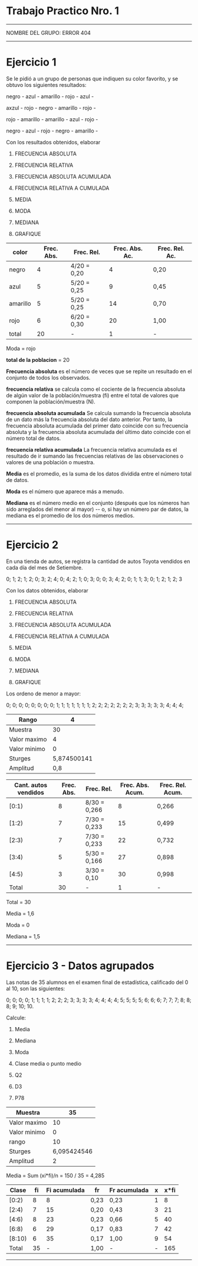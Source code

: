 # Trabajo Practico Nro. 1

---

NOMBRE DEL GRUPO: ERROR 404


---

# Ejercicio 1

Se le pidió a un grupo de personas que indiquen su color favorito, y se obtuvo los siguientes resultados:

negro - azul - amarillo - rojo - azul -

axzul - rojo - negro - amarillo - rojo -

rojo - amarillo - amarillo - azul - rojo -

negro - azul - rojo - negro - amarillo -

Con los resultados obtenidos, elaborar

1. FRECUENCIA ABSOLUTA

2. FRECUENCIA RELATIVA

3. FRECUENCIA ABSOLUTA ACUMULADA

4. FRECUENCIA RELATIVA A CUMULADA

5. MEDIA

6. MODA

7. MEDIANA

8. GRAFIQUE


| color | Frec. Abs. | Frec. Rel. | Frec. Abs. Ac. | Frec. Rel. Ac. |
| ----- | ---------- | ---------- | -------------- | -------------- |
| negro | 4 | 4/20 = 0,20 | 4 | 0,20 |
| azul | 5 | 5/20 = 0,25 | 9 | 0,45 |
| amarillo | 5 | 5/20 = 0,25 | 14 | 0,70 |
| rojo | 6 | 6/20 = 0,30 | 20 | 1,00 |
| total | 20 | - | 1 | - |

Moda = rojo


**total de la poblacion** = 20

**Frecuencia absoluta** es el número de veces que se repite un resultado en el conjunto de todos los observados.

**frecuencia relativa** se calcula como el cociente de la frecuencia absoluta de algún valor de la población/muestra (fi) entre el total de valores que componen la población/muestra (N).

**frecuencia absoluta acumulada** Se calcula sumando la frecuencia absoluta de un dato más la frecuencia absoluta del dato anterior. Por tanto, la frecuencia absoluta acumulada del primer dato coincide con su frecuencia absoluta y la frecuencia absoluta acumulada del último dato coincide con el número total de datos.

**frecuencia relativa acumulada** La frecuencia relativa acumulada es el resultado de ir sumando las frecuencias relativas de las observaciones o valores de una población o muestra.

**Media** es el promedio, es la suma de los datos dividida entre el número total de datos.

**Moda** es el número que aparece más a menudo.

**Mediana** es el número medio en el conjunto (después que los números han sido arreglados del menor al mayor) -- o, si hay un número par de datos, la mediana es el promedio de los dos números medios.

---

# Ejercicio 2

En una tienda de autos, se registra la cantidad de autos Toyota vendidos en cada día del mes de Setiembre.

0; 1; 2; 1; 2; 0; 3; 2; 4; 0; 4; 2; 1; 0; 3; 0; 0; 3; 4; 2; 0; 1; 1; 3; 0; 1; 2; 1; 2; 3

Con los datos obtenidos, elaborar

1. FRECUENCIA ABSOLUTA

2. FRECUENCIA RELATIVA

3. FRECUENCIA ABSOLUTA ACUMULADA

4. FRECUENCIA RELATIVA A CUMULADA

5. MEDIA

6. MODA

7. MEDIANA

8. GRAFIQUE



Los ordeno de menor a mayor:

 0; 0; 0; 0; 0; 0; 0; 0; 1; 1; 1; 1; 1; 1; 1; 2; 2; 2; 2; 2; 2; 2; 3; 3; 3; 3; 3; 4; 4; 4;  
 
 | Rango | 4 |
 | ----- | - |
 | Muestra | 30 |
 | Valor maximo | 4 |
 | Valor minimo | 0 |
 | Sturges | 5,874500141 |
 | Amplitud | 0,8 |
 

| Cant. autos vendidos | Frec. Abs. | Frec. Rel. | Frec. Abs. Acum. | Frec. Rel. Acum. |
| -------------------- | ---------- | ---------- | ---------------- | ---------------- |
| [0:1) | 8 | 8/30 = 0,266 | 8 | 0,266 |
| [1:2) | 7 | 7/30 = 0,233 | 15 | 0,499 |
| [2:3) | 7 | 7/30 = 0,233 | 22 | 0,732 |
| [3:4) | 5 | 5/30 = 0,166 | 27 | 0,898  |
| [4:5) | 3 | 3/30 = 0,10 | 30 | 0,998 |
| Total | 30 | - | 1 | - |

Total = 30

Media = 1,6

Moda = 0

Mediana = 1,5

---

# Ejercicio 3 - Datos agrupados


Las notas de 35 alumnos en el examen final de estadística, calificado del 0 al 10, son las siguientes:

0; 0; 0; 0; 1; 1; 1; 1; 2; 2; 2; 3; 3; 3; 3; 4; 4; 4; 4; 5; 5; 5; 5; 6; 6; 6; 7; 7; 7; 8; 8; 8; 9; 10; 10.

Calcule:

1. Media

2. Mediana

3. Moda

4. Clase media o punto medio

5. Q2

6. D3

7. P78

| Muestra | 35 |
| ------- | -- |
| Valor maximo | 10 |
| Valor minimo | 0 |
| rango |10 |
| Sturges | 6,095424546 |
| Amplitud | 2 |

Media = Sum (xi*fi)/n = 150 / 35 = 4,285

| Clase | fi | Fi acumulada | fr | Fr acumulada | x | x*fi | 
| ----- | -- | ------------ | -- | ------------ | - | ---- |
| [0:2) | 8 | 8 | 0,23 | 0,23 | 1 | 8 |
| [2:4) | 7 | 15 | 0,20 | 0,43 | 3 | 21 |
| [4:6) | 8 | 23 | 0,23 | 0,66 | 5 | 40 |
| [6:8) | 6 | 29 | 0,17 | 0,83 | 7 | 42 |
| [8:10) | 6 | 35 | 0,17 | 1,00 | 9 | 54 |
| Total | 35 | - | 1,00 | - | - | 165 |

---

